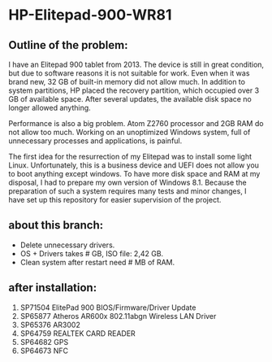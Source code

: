 # HP-Elitepad-900-WR81

## Outline of the problem:

I have an Elitepad 900 tablet from 2013. The device is still in great condition, but due to software reasons it is not suitable for work. Even when it was brand new, 32 GB of built-in memory did not allow much. In addition to system partitions, HP placed the recovery partition, which occupied over 3 GB of available space. After several updates, the available disk space no longer allowed anything.

Performance is also a big problem. Atom Z2760 processor and 2GB RAM do not allow too much. Working on an unoptimized Windows system, full of unnecessary processes and applications, is painful.

The first idea for the resurrection of my Elitepad was to install some light Linux. Unfortunately, this is a business device and UEFI does not allow you to boot anything except windows. To have more disk space and RAM at my disposal, I had to prepare my own version of Windows 8.1. Because the preparation of such a system requires many tests and minor changes, I have set up this repository for easier supervision of the project.

## about this branch: 

* Delete unnecessary drivers.
* OS + Drivers takes # GB, ISO file: 2,42 GB.
* Clean system after restart need # MB of RAM.



## after installation:

1. SP71504 ElitePad 900 BIOS/Firmware/Driver Update
2. SP65877 Atheros AR600x 802.11abgn Wireless LAN Driver
3. SP65376 AR3002
4. SP64759 REALTEK CARD READER
5. SP64682 GPS
6. SP64673 NFC
